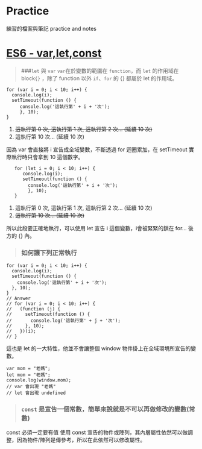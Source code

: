 # Practice
 
練習的檔案與筆記
practice and notes

# [ES6 - var,let,const](https://wcc723.github.io/javascript/2017/12/20/javascript-es6-let-const/)   

>###`let` 與 `var`
`var`在於變數的範圍在 `function`，而 `let` 的作用域在 block`{}` ，除了 function 以外 `if`、`for` 的 {} 都屬於 let 的作用域。

    for (var i = 0; i < 10; i++) {
      console.log(i);
      setTimeout(function () {
         console.log('這執行第' + i + '次');
         }, 10);
    }
1. ~~這執行第 0 次, 這執行第 1 次, 這執行第 2 次… (延續 10 次)~~
2. 這執行第 10 次… (延續 10 次)

因為 var 會直接將 i 宣告成全域變數，不斷透過 for 迴圈累加，在 setTimeout 實際執行時只會拿到 10 這個數字。

       for (let i = 0; i < 10; i++) {
          console.log(i);
          setTimeout(function () {
            console.log('這執行第' + i + '次');
            }, 10);
       }
       
1. 這執行第 0 次, 這執行第 1 次, 這執行第 2 次… (延續 10 次)
2. ~~這執行第 10 次… (延續 10 次)~~

所以此段要正確地執行，可以使用 let 宣告 i 這個變數，i會被緊緊的鎖在 for… 後方的 {} 內。
>### 如何讓下列正常執行

    for (var i = 0; i < 10; i++) {
      console.log(i);
      setTimeout(function () {
        console.log('這執行第' + i + '次');
      }, 10);
    }
    // Answer
    // for (var i = 0; i < 10; i++) {
    //   (function (j) {
    //     setTimeout(function () {
    //       console.log('這執行第' + j + '次');
    //     }, 10);
    //   })(i);
    // }

這也是 let 的一大特性，他並不會讓整個 window 物件掛上在全域環境所宣告的變數。

    var mom = "老媽";
    let mom = "老媽";
    console.log(window.mom);
    // var 會出現 "老媽"
    // let 會出現 undefined

>### `const` 是宣告一個常數，簡單來說就是不可以再做修改的變數(常數)
const 必須一定要有值
使用 const 宣告的物件或陣列，其內層屬性依然可以做調整，因為物件/陣列是傳參考，所以在此依然可以修改屬性。


